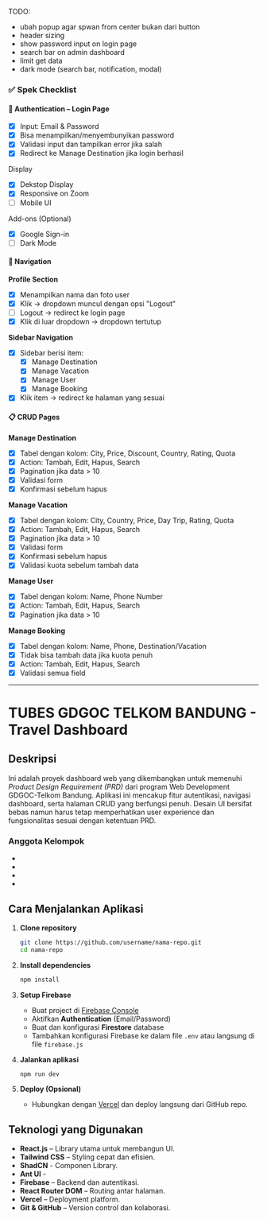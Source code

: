 TODO:

- ubah popup agar spwan from center bukan dari button
- header sizing
- show password input on login page
- search bar on admin dashboard
- limit get data
- dark mode (search bar, notification, modal)

### ✅ Spek Checklist

#### 🔐 Authentication – Login Page

- [x] Input: Email & Password
- [x] Bisa menampilkan/menyembunyikan password
- [x] Validasi input dan tampilkan error jika salah
- [x] Redirect ke Manage Destination jika login berhasil

Display
- [x] Dekstop Display
- [x] Responsive on Zoom
- [ ] Mobile UI

Add-ons (Optional)
-  [x] Google Sign-in
-  [ ] Dark Mode

#### 🧭 Navigation

**Profile Section**

- [x] Menampilkan nama dan foto user
- [x] Klik → dropdown muncul dengan opsi "Logout"
- [ ] Logout → redirect ke login page
- [x] Klik di luar dropdown → dropdown tertutup

**Sidebar Navigation**

- [x] Sidebar berisi item:
  - [x] Manage Destination
  - [x] Manage Vacation
  - [x] Manage User
  - [x] Manage Booking
- [x] Klik item → redirect ke halaman yang sesuai

#### 📋 CRUD Pages

**Manage Destination**

- [x] Tabel dengan kolom: City, Price, Discount, Country, Rating, Quota
- [x] Action: Tambah, Edit, Hapus, Search
- [x] Pagination jika data > 10
- [x] Validasi form
- [x] Konfirmasi sebelum hapus

**Manage Vacation**

- [x] Tabel dengan kolom: City, Country, Price, Day Trip, Rating, Quota
- [x] Action: Tambah, Edit, Hapus, Search
- [x] Pagination jika data > 10
- [x] Validasi form
- [x] Konfirmasi sebelum hapus
- [x] Validasi kuota sebelum tambah data

**Manage User**

- [x] Tabel dengan kolom: Name, Phone Number
- [x] Action: Tambah, Edit, Hapus, Search
- [x] Pagination jika data > 10

**Manage Booking**

- [x] Tabel dengan kolom: Name, Phone, Destination/Vacation
- [x] Tidak bisa tambah data jika kuota penuh
- [x] Action: Tambah, Edit, Hapus, Search
- [x] Validasi semua field

---

# TUBES GDGOC TELKOM BANDUNG - Travel Dashboard

## Deskripsi

Ini adalah proyek dashboard web yang dikembangkan untuk memenuhi _Product Design Requirement (PRD)_ dari program Web Development GDGOC-Telkom Bandung. Aplikasi ini mencakup fitur autentikasi, navigasi dashboard, serta halaman CRUD yang berfungsi penuh. Desain UI bersifat bebas namun harus tetap memperhatikan user experience dan fungsionalitas sesuai dengan ketentuan PRD.

### Anggota Kelompok

-
-
-
-

## Cara Menjalankan Aplikasi

1. **Clone repository**

   ```bash
   git clone https://github.com/username/nama-repo.git
   cd nama-repo
   ```

2. **Install dependencies**

   ```bash
   npm install
   ```

3. **Setup Firebase**

   - Buat project di [Firebase Console](https://console.firebase.google.com/)
   - Aktifkan **Authentication** (Email/Password)
   - Buat dan konfigurasi **Firestore** database
   - Tambahkan konfigurasi Firebase ke dalam file `.env` atau langsung di file `firebase.js`

4. **Jalankan aplikasi**

   ```bash
   npm run dev
   ```

5. **Deploy (Opsional)**
   - Hubungkan dengan [Vercel](https://vercel.com/) dan deploy langsung dari GitHub repo.

## Teknologi yang Digunakan

- **React.js** – Library utama untuk membangun UI.
- **Tailwind CSS** – Styling cepat dan efisien.
- **ShadCN** - Componen Library.
- **Ant UI** -
- **Firebase** – Backend dan autentikasi.
- **React Router DOM** – Routing antar halaman.
- **Vercel** – Deployment platform.
- **Git & GitHub** – Version control dan kolaborasi.
